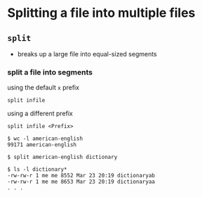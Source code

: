 # Splitting a file into multiple files

## `split`
- breaks up a large file into equal-sized segments

### split a file into segments
using the default `x` prefix
```
split infile
```

using a different prefix
```
split infile <Prefix>
```

```
$ wc -l american-english
99171 american-english

$ split american-english dictionary

$ ls -l dictionary*
-rw-rw-r 1 me me 8552 Mar 23 20:19 dictionaryab
-rw-rw-r 1 me me 8653 Mar 23 20:19 dictionaryaa
. . .
```
